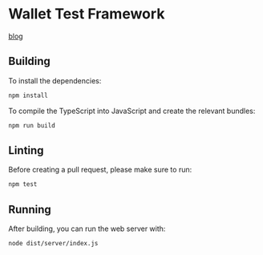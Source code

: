 # Wallet Test Framework

[blog](https://wtf.allwallet.dev/)

## Building

To install the dependencies:
```bash
npm install
```

To compile the TypeScript into JavaScript and create the relevant bundles:

```bash
npm run build
```

## Linting

Before creating a pull request, please make sure to run:

```bash
npm test
```

## Running

After building, you can run the web server with:

```bash
node dist/server/index.js
```

